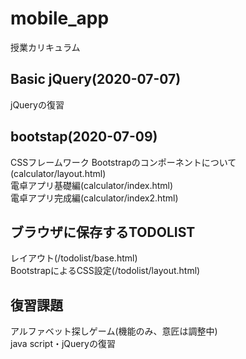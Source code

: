 # mobile_app
授業カリキュラム

## Basic jQuery(2020-07-07)
jQueryの復習

## bootstap(2020-07-09)
CSSフレームワーク Bootstrapのコンポーネントについて(calculator/layout.html)  
電卓アプリ基礎編(calculator/index.html)  
電卓アプリ完成編(calculator/index2.html)  

## ブラウザに保存するTODOLIST
レイアウト(/todolist/base.html)  
BootstrapによるCSS設定(/todolist/layout.html) 

## 復習課題
アルファベット探しゲーム(機能のみ、意匠は調整中)  
java script・jQueryの復習

